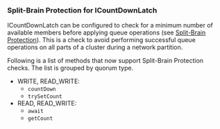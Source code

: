 
### Split-Brain Protection for ICountDownLatch

ICountDownLatch can be configured to check for a minimum number of available members before applying queue operations (see [Split-Brain Protection](#split-brain-protection)). This is a check to avoid performing successful queue operations on all parts of a cluster during a network partition.

Following is a list of methods that now support Split-Brain Protection checks. The list is grouped by quorum type.

- WRITE, READ_WRITE:
    - `countDown`
    - `trySetCount`
- READ, READ_WRITE:
    - `await`
    - `getCount`
